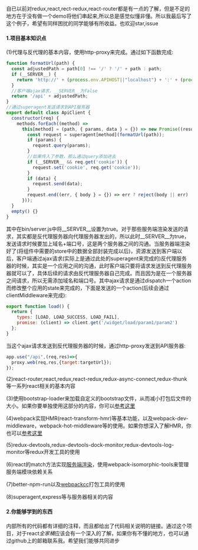 自已以前对redux,react,rect-redux,react-router都是有一点的了解，但是不足的地方在于没有做一个demo将他们串起来,所以总是感觉似懂非懂。所以我最后写了这个例子，希望有同样困扰的同学能够有所收益。也欢迎star,issue

#### 1.项目基本知识点
(1)代理与反代理的基本内容，使用http-proxy来完成。通过如下函数完成:
```js
function formatUrl(path) {
  const adjustedPath = path[0] !== '/' ? '/' + path : path;
  if (__SERVER__) {
    return 'http://' + (process.env.APIHOST||"localhost") + ':' + (process.env.APIPORT||"3030") + adjustedPath;
  }
  //客户端ajax请求，__SERVER__为false
  return '/api' + adjustedPath;
}
//通过superagent发送请求到API服务器
export default class ApiClient {
  constructor(req) {
    methods.forEach((method) =>
      this[method] = (path, { params, data } = {}) => new Promise((resolve, reject) => {
        const request = superagent[method](formatUrl(path));
        if (params) {
          request.query(params);
        }
        //如果传入了参数，那么通过query添加进去
        if (__SERVER__ && req.get('cookie')) {
          request.set('cookie', req.get('cookie'));
        }
        if (data) {
          request.send(data);
        }
        request.end((err, { body } = {}) => err ? reject(body || err) : resolve(body));
      }));
  }
  empty() {}
}

```
其中在bin/server.js中将__SERVER__设置为true。对于那些服务端渲染发送的请求，其实都是反代理服务器向代理服务器发出的，所以此时__SERVER__为true，发送请求时候要加上域名+端口号，这是两个服务器之间的沟通。当服务器端渲染好了(将组件中需要的store中的数据全部封装完成以后)，资源发送到客户端以后，客户端通过ajax请求(实际上是通过此处的superagent来完成的)反代理服务器的时候，其实是一个应用之间的沟通，此时客户端只要将请求发送到反代理服务器就可以了，具体后续的请求由反代理服务器自己完成。而且因为是在一个服务器之间请求，所以无需添加域名和端口号。其中ajax请求是通过dispatch一个action而修改整个应用的state来完成的，下面是发送的一个action(后续会通过clientMiddleware来完成):
```js
export function load() {
  return {
    types: [LOAD, LOAD_SUCCESS, LOAD_FAIL],
    promise: (client) => client.get('/widget/load/param1/param2') 
  };
}
```
当这个ajax请求发送到反代理服务器的时候，通过http-proxy发送到API服务器:
```js
app.use("/api",(req,res)=>{
  proxy.web(req,res,{target:targetUrl});
});
```

(2)react-router,react,redux,react-redux,redux-async-connect,redux-thunk等一系列react相关的基本内容

(3)使用bootstrap-loader来加载自定义的bootstrap文件，从而减小打包后文件的大小。如果你要单独使用这部分的内容，你可以[参考这里](https://github.com/liangklfangl/bootstrap-loader-demo/tree/daily/0.0.1)

(4)webpack实现HMR(react-transform-hmr)等基本功能，以及webpack-dev-middleware，webpack-hot-middleware等的使用。如果你想深入了解HMR，你也可以[参考这里](https://github.com/liangklfangl/webpack-dev-server)

(5)redux-devtools,redux-devtools-dock-monitor,redux-devtools-log-monitor等redux开发工具的使用

(6)react的match方法实现[服务端渲染](https://github.com/liangklfangl/react-router-renderProps)，使用webpack-isomorphic-tools来管理服务端模块依赖关系

(7)better-npm-run以及[webpackcc](https://github.com/liangklfangl/wcf)打包工具的使用

(8)superagent,express等与服务器相关的内容

#### 2.你能够学到的东西
内部所有的代码都有详细的注释，而且都给出了代码相关说明的链接。通过这个项目，对于react*全家桶*应该会有一个深入的了解，如果你有不懂的地方，也可以通过github上的邮箱联系我。希望我们能够共同进步